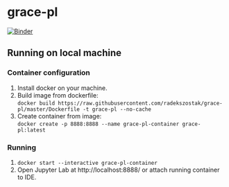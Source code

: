 # grace-pl
[![Binder](https://mybinder.org/badge_logo.svg)](https://mybinder.org/v2/gh/radekszostak/grace-pl/HEAD)

## Running on local machine
### Container configuration
1. Install docker on your machine.
2. Build image from dockerfile:\
`docker build https://raw.githubusercontent.com/radekszostak/grace-pl/master/Dockerfile -t grace-pl --no-cache`
3. Create container from image:\
`docker create -p 8888:8888 --name grace-pl-container grace-pl:latest`

### Running
1. `docker start --interactive grace-pl-container`
2. Open Jupyter Lab at http://localhost:8888/ or attach running container to IDE.

